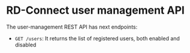 # RD-Connect user management API

The user-management REST API has next endpoints:

* `GET /users`: It returns the list of registered users, both enabled and disabled
